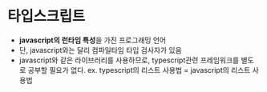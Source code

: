 # 타입스크립트
- **javascript의 런타임 특성**을 가진 프로그래밍 언어
- 단, javascript와는 달리 컴파일타임 타입 검사자가 있음
- javascript와 같은 라이브러리를 사용하므로, typescript관련 프레임워크를 별도로 공부할 필요가 없다.
  ex. typescript의 리스트 사용법 = javascript의 리스트 사용법